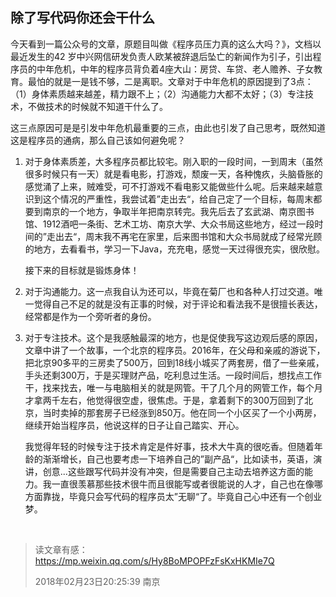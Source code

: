 

## 除了写代码你还会干什么

​	今天看到一篇公众号的文章，原题目叫做《程序员压力真的这么大吗？》，文档以最近发生的42 岁中兴网信研发负责人欧某被辞退后坠亡的新闻作为引子，引出程序员的中年危机，中年的程序员背负着4座大山：房贷、车贷、老人赡养、子女教育。最怕的就是一是钱不够，二是离职。文章对于中年危机的原因提到了3点：（1）身体素质越来越差，精力跟不上；（2）沟通能力大都不太好；（3）专注技术，不做技术的时候就不知道干什么了。

​	这三点原因可是是引发中年危机最重要的三点，由此也引发了自己思考，既然知道这是程序员的通病，那么自己该如何避免呢？

1. 对于身体素质差，大多程序员都比较宅。刚入职的一段时间，一到周末（虽然很多时候只有一天）就是看电影，打游戏，颓废一天，各种愧疚，头脑昏胀的感觉涌了上来，贼难受，可不打游戏不看电影又能做些什么呢。后来越来越意识到这个情况的严重性，我尝试着”走出去“，给自己定了一个目标，每周末都要到南京的一个地方，争取半年把南京转完。我先后去了玄武湖、南京图书馆、1912酒吧一条街、艺术工坊、南京大学、大众书局这些地方，经过一段时间的”走出去“，周末我不再宅在家里，后来图书馆和大众书局就成了经常光顾的地方，去看看书，学习一下Java，充充电，感觉一天过得很充实，很欣慰。

   接下来的目标就是锻炼身体！

2. 对于沟通能力。这一点我自认为还可以，毕竟在菊厂也和各种人打过交道。唯一觉得自己不足的就是没有正事的时候，对于评论和看法我不是很擅长表达，经常都是作为一个旁听者的身份。

3. 对于专注技术。这个是我感触最深的地方，也是促使我写这边观后感的原因，文章中讲了一个故事，一个北京的程序员。2016年，在父母和亲戚的游说下，把北京90多平的三房卖了500万，回到18线小城买了两套房，借了一些亲戚，手头还剩300万，于是买理财产品，吃利息过生活。一段时间后，想找点工作干，找来找去，唯一与电脑相关的就是网管。干了几个月的网管工作，每个月才拿两千左右，他觉得很空虚，很焦虑。于是，拿着剩下的300万回到了北京，当时卖掉的那套房子已经涨到850万。他在同一个小区买了一个小两房，继续开始当程序员，他说这样的日子让自己踏实、开心。

   我觉得年轻的时候专注于技术肯定是件好事，技术大牛真的很吃香。但随着年龄的渐渐增长，自己也要考虑一下培养自己的”副产品“，比如读书，英语，演讲，创意...这些跟写代码并没有冲突，但是需要自己主动去培养这方面的能力。我一直很羡慕那些技术很牛而且很能写或者很能说的人才，自己也在像哪方面靠拢，毕竟只会写代码的程序员太”无聊“了。毕竟自己心中还有一个创业梦。

   ​

> 读文章有感：https://mp.weixin.qq.com/s/Hy8BoMPOPFzFsKxHKMIe7Q
>
> 2018年02月23日20:25:39 南京